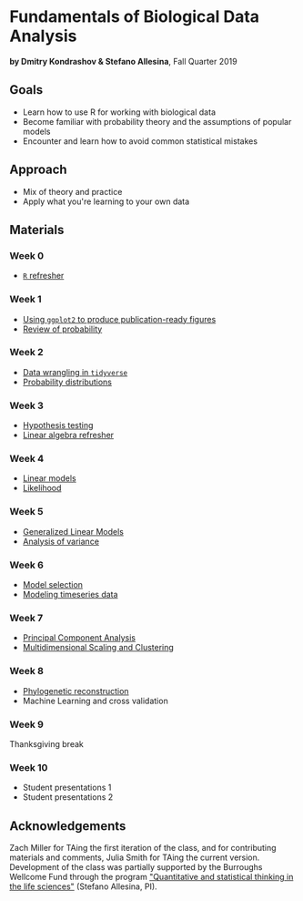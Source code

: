 # Fundamentals of Biological Data Analysis

**by Dmitry Kondrashov & Stefano Allesina**, Fall Quarter 2019

## Goals

* Learn how to use R for working with biological data 
* Become familiar with probability theory and the assumptions of popular models
* Encounter and learn how to avoid common statistical mistakes

## Approach

* Mix of theory and practice
* Apply what you're learning to your own data

## Materials

### Week 0

- [`R` refresher](lectures/R_tutorial)

### Week 1

- [Using `ggplot2` to produce publication-ready figures](lectures/basic_visualization)
- [Review of probability](lectures/probability_review)

### Week 2

- [Data wrangling in `tidyverse`](lectures/basic_data_wrangling)
- [Probability distributions](lectures/distributions)

### Week 3

- [Hypothesis testing](lectures/hypothesis_testing)
- [Linear algebra refresher](lectures/linalg_basics)

### Week 4

- [Linear models](lectures/linear_models)
- [Likelihood](lectures/likelihood)

### Week 5

- [Generalized Linear Models](lectures/generalized_linear_models)
- [Analysis of variance](lectures/ANOVA_etc)

### Week 6

- [Model selection](lectures/model_selection)
- [Modeling timeseries data](lectures/time_series)

### Week 7

- [Principal Component Analysis](lectures/pca)
- [Multidimensional Scaling and Clustering](lectures/multidimensional_scaling)

### Week 8

- [Phylogenetic reconstruction](lectures/phylo)
- Machine Learning and cross validation

### Week 9

Thanksgiving break

### Week 10

- Student presentations 1
- Student presentations 2

## Acknowledgements

Zach Miller for TAing the first iteration of the class, and for contributing materials and comments, Julia Smith for TAing the current version. Development of the class was partially supported by the Burroughs Wellcome Fund through the program ["Quantitative and statistical thinking in the life sciences"](https://www.bwfund.org/grant-programs/institutional-programs/quantitative-and-statistical-thinking-life-sciences/grant) (Stefano Allesina, PI).
